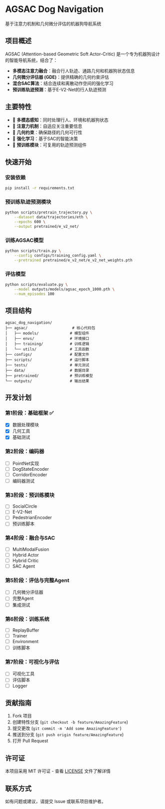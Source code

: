 # AGSAC Dog Navigation

基于注意力机制和几何微分评估的机器狗导航系统

## 项目概述

AGSAC (Attention-based Geometric Soft Actor-Critic) 是一个专为机器狗设计的智能导航系统，结合了：

- **多模态注意力融合**：融合行人轨迹、通路几何和机器狗状态信息
- **几何微分评估器 (GDE)**：提供精确的几何约束评估
- **混合SAC算法**：结合连续和离散动作空间的强化学习
- **预训练轨迹预测**：基于E-V2-Net的行人轨迹预测

## 主要特性

- 🎯 **多模态感知**：同时处理行人、环境和机器狗状态
- 🧠 **注意力机制**：自适应关注重要信息
- 📐 **几何约束**：确保路径的几何可行性
- 🚀 **强化学习**：基于SAC的智能决策
- 🔄 **预训练模块**：可复用的轨迹预测组件

## 快速开始

### 安装依赖

```bash
pip install -r requirements.txt
```

### 预训练轨迹预测模块

```bash
python scripts/pretrain_trajectory.py \
    --dataset data/trajectories/eth \
    --epochs 600 \
    --output pretrained/e_v2_net/
```

### 训练AGSAC模型

```bash
python scripts/train.py \
    --config configs/training_config.yaml \
    --pretrained pretrained/e_v2_net/e_v2_net_weights.pth
```

### 评估模型

```bash
python scripts/evaluate.py \
    --model outputs/models/agsac_epoch_1000.pth \
    --num_episodes 100
```

## 项目结构

```
agsac_dog_navigation/
├── agsac/                    # 核心代码包
│   ├── models/              # 模型组件
│   ├── envs/                # 环境接口
│   ├── training/            # 训练逻辑
│   └── utils/               # 工具函数
├── configs/                 # 配置文件
├── scripts/                 # 运行脚本
├── tests/                   # 单元测试
├── data/                    # 数据目录
├── pretrained/              # 预训练模型
└── outputs/                 # 输出结果
```

## 开发计划

### 第1阶段：基础框架 ✅
- [x] 数据处理模块
- [x] 几何工具
- [x] 基础测试

### 第2阶段：编码器
- [ ] PointNet实现
- [ ] DogStateEncoder
- [ ] CorridorEncoder
- [ ] 编码器测试

### 第3阶段：预训练模块
- [ ] SocialCircle
- [ ] E-V2-Net
- [ ] PedestrianEncoder
- [ ] 预训练脚本

### 第4阶段：融合与SAC
- [ ] MultiModalFusion
- [ ] Hybrid Actor
- [ ] Hybrid Critic
- [ ] SAC Agent

### 第5阶段：评估与完整Agent
- [ ] 几何微分评估器
- [ ] 完整Agent
- [ ] 集成测试

### 第6阶段：训练系统
- [ ] ReplayBuffer
- [ ] Trainer
- [ ] Environment
- [ ] 训练脚本

### 第7阶段：可视化与评估
- [ ] 可视化工具
- [ ] 评估脚本
- [ ] Logger

## 贡献指南

1. Fork 项目
2. 创建特性分支 (`git checkout -b feature/AmazingFeature`)
3. 提交更改 (`git commit -m 'Add some AmazingFeature'`)
4. 推送到分支 (`git push origin feature/AmazingFeature`)
5. 打开 Pull Request

## 许可证

本项目采用 MIT 许可证 - 查看 [LICENSE](LICENSE) 文件了解详情

## 联系方式

如有问题或建议，请提交 Issue 或联系项目维护者。
